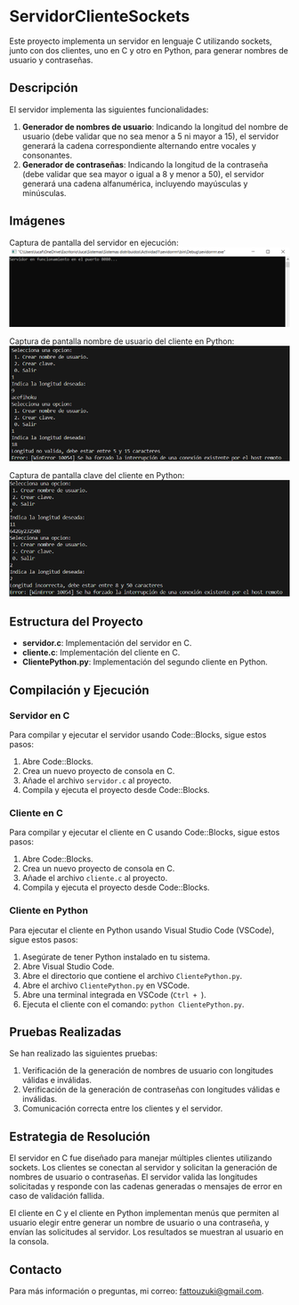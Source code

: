# ServidorClienteSockets

Este proyecto implementa un servidor en lenguaje C utilizando sockets, junto con dos clientes, uno en C y otro en Python, para generar nombres de usuario y contraseñas.

## Descripción

El servidor implementa las siguientes funcionalidades:
1. **Generador de nombres de usuario**: Indicando la longitud del nombre de usuario (debe validar que no sea menor a 5 ni mayor a 15), el servidor generará la cadena correspondiente alternando entre vocales y consonantes.
2. **Generador de contraseñas**: Indicando la longitud de la contraseña (debe validar que sea mayor o igual a 8 y menor a 50), el servidor generará una cadena alfanumérica, incluyendo mayúsculas y minúsculas.

## Imágenes

Captura de pantalla del servidor en ejecución:
![Servidor en ejecución](images/Capturadepantalla124333.png)



Captura de pantalla nombre de usuario del cliente en Python:
![Cliente en Python](images/Capturadepantalla124255.png)


Captura de pantalla clave del cliente en Python:
![Cliente en Python](images/Capturadepantalla125524.png)

## Estructura del Proyecto

- **servidor.c**: Implementación del servidor en C.
- **cliente.c**: Implementación del cliente en C.
- **ClientePython.py**: Implementación del segundo cliente en Python.

## Compilación y Ejecución

### Servidor en C

Para compilar y ejecutar el servidor usando Code::Blocks, sigue estos pasos:

1. Abre Code::Blocks.
2. Crea un nuevo proyecto de consola en C.
3. Añade el archivo `servidor.c` al proyecto.
4. Compila y ejecuta el proyecto desde Code::Blocks.

### Cliente en C

Para compilar y ejecutar el cliente en C usando Code::Blocks, sigue estos pasos:

1. Abre Code::Blocks.
2. Crea un nuevo proyecto de consola en C.
3. Añade el archivo `cliente.c` al proyecto.
4. Compila y ejecuta el proyecto desde Code::Blocks.

### Cliente en Python

Para ejecutar el cliente en Python usando Visual Studio Code (VSCode), sigue estos pasos:

1. Asegúrate de tener Python instalado en tu sistema.
2. Abre Visual Studio Code.
3. Abre el directorio que contiene el archivo `ClientePython.py`.
4. Abre el archivo `ClientePython.py` en VSCode.
5. Abre una terminal integrada en VSCode (`Ctrl + `).
6. Ejecuta el cliente con el comando: `python ClientePython.py`.

## Pruebas Realizadas

Se han realizado las siguientes pruebas:
1. Verificación de la generación de nombres de usuario con longitudes válidas e inválidas.
2. Verificación de la generación de contraseñas con longitudes válidas e inválidas.
3. Comunicación correcta entre los clientes y el servidor.

## Estrategia de Resolución

El servidor en C fue diseñado para manejar múltiples clientes utilizando sockets. Los clientes se conectan al servidor y solicitan la generación de nombres de usuario o contraseñas. El servidor valida las longitudes solicitadas y responde con las cadenas generadas o mensajes de error en caso de validación fallida.

El cliente en C y el cliente en Python implementan menús que permiten al usuario elegir entre generar un nombre de usuario o una contraseña, y envían las solicitudes al servidor. Los resultados se muestran al usuario en la consola.

## Contacto

Para más información o preguntas, mi correo: [fattouzuki@gmail.com](mailto:fattouzuki@gmail.com).
